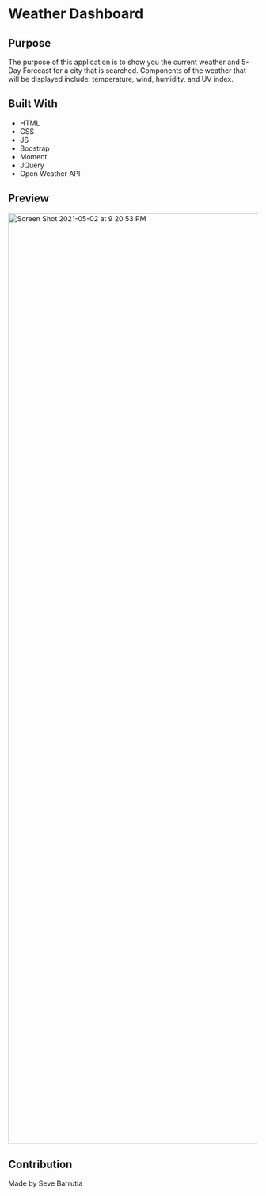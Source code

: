 # Weather Dashboard 

## Purpose
The purpose of this application is to show you the current weather and 5-Day Forecast for a city that is searched. Components of the weather that will be displayed include: temperature, wind, humidity, and UV index. 

## Built With
* HTML
* CSS
* JS
* Boostrap
* Moment
* JQuery
* Open Weather API

## Preview
<img width="1877" alt="Screen Shot 2021-05-02 at 9 20 53 PM" src="https://user-images.githubusercontent.com/4949903/116837098-a791fb80-ab8e-11eb-9b70-0438f5f5b4dc.png">

## Contribution
Made by Seve Barrutia
